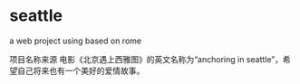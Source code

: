seattle
=======

a web project using based on rome

项目名称来源
电影《北京遇上西雅图》的英文名称为“anchoring in seattle”，希望自己将来也有一个美好的爱情故事。
